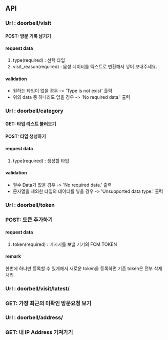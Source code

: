 
## API

### Url : doorbell/visit

#### POST: 방문 기록 남기기

#### request data
1. type(required) : 선택 타입
2. visit_reason(required) : 음성 데이터를 텍스트로 변환해서 넣어 보내주세요.

#### validation
- 원하는 타입이 없을 경우 -> 'Type is not exist' 출력
- 위의 data 중 하나라도 없을 경우 -> 'No required data.' 출력


### Url : doorbell/category

#### GET: 타입 리스트 불러오기

#### POST: 타입 생성하기

#### request data
1. type(required) : 생성할 타입

#### validation
- 필수 Data가 없을 경우 -> 'No required data.' 출력
- 문자열을 제외한 타입의 데이터를 넣을 경우 -> 'Unsupported data type.' 출력


### Url : doorbell/token

### POST: 토큰 추가하기

#### request data
1. token(required) : 메시지를 보낼 기기의 FCM TOKEN

#### remark
한번에 하나만 등록할 수 있게해서 새로운 token을 등록하면 기존 token은 전부 삭제 처리


### Url : doorbell/visit/latest/

### GET: 가장 최근의 미확인 방문요청 보기


### Url : doorbell/address/

### GET: 내 IP Address 가져가기 

